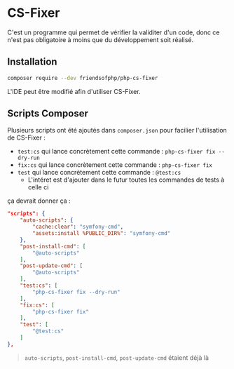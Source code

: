 # CS-Fixer
C'est un programme qui permet de vérifier la validiter d'un code, donc ce n'est pas obligatoire à moins que du développement soit réalisé.
## Installation
```bash
composer require --dev friendsofphp/php-cs-fixer
```
L'IDE peut être modifié afin d'utiliser CS-Fixer.
## Scripts Composer
Plusieurs scripts ont été ajoutés dans `composer.json` pour facilier l'utilisation de CS-Fixer :
- `test:cs` qui lance concrètement cette commande : `php-cs-fixer fix --dry-run`
- `fix:cs` qui lance concrètement cette commande : `php-cs-fixer fix`
- `test` qui lance concrètement cette commande : `@test:cs`
    - L'intéret est d'ajouter dans le futur toutes les commandes de tests à celle ci

ça devrait donner ça :
```json
"scripts": {
    "auto-scripts": {
        "cache:clear": "symfony-cmd",
        "assets:install %PUBLIC_DIR%": "symfony-cmd"
    },
    "post-install-cmd": [
        "@auto-scripts"
    ],
    "post-update-cmd": [
        "@auto-scripts"
    ],
    "test:cs": [
        "php-cs-fixer fix --dry-run"
    ],
    "fix:cs": [
        "php-cs-fixer fix"
    ],
    "test": [
        "@test:cs"
    ]
},
```
> `auto-scripts`, `post-install-cmd`, `post-update-cmd` étaient déjà là
